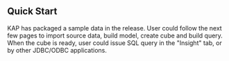 ## Quick Start

KAP has packaged a sample data in the release. User could follow the next few pages to import source data, build model, create cube and build query. When the cube is ready, user could issue SQL query in the "Insight" tab, or by other JDBC/ODBC applications.
